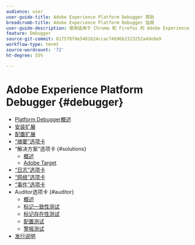 ```yaml
---
audience: user
user-guide-title: Adobe Experience Platform Debugger 帮助
breadcrumb-title: Adobe Experience Platform Debugger 指南
user-guide-description: 使用适用于 Chrome 和 Firefox 的 Adobe Experience Platform Debugger 检查您的网页实施 Experience Platform 是否有问题。
feature: Debugger
source-git-commit: 81f570f8e5401624ccac74696b2323252a4de0a9
workflow-type: tm+mt
source-wordcount: '72'
ht-degree: 55%

---
```



# Adobe Experience Platform Debugger {#debugger}

* [Platform Debugger概述](./home.md)
* [安装扩展](./install-debugger.md)
* [配置扩展](./configure-debugger.md)
* [“摘要”选项卡](./summary.md)
* “解决方案”选项卡 {#solutions}
   * [概述](./solutions/overview.md)
   * [Adobe Target](./solutions/target.md)
* [“日志”选项卡](./logs.md)
* [“网络”选项卡](./network.md)
* [“事件”选项卡](./events.md)
* Auditor选项卡 {#auditor}
   * [概述](./auditor/overview.md)
   * [标记一致性测试](./auditor/tag-consistency.md)
   * [标记存在性测试](./auditor/tag-presence.md)
   * [配置测试](./auditor/configuration.md)
   * [警报测试](./auditor/alerts.md)
* [发行说明](./release-notes.md)
